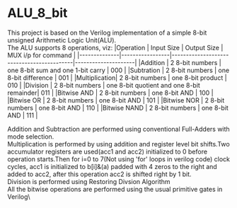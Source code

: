 # ALU_8_bit
This project is based on the Verilog implementation of a simple 8-bit unsigned Arithmetic Logic Unit(ALU).\
The ALU supports 8 operations, viz:
|Operation     | Input Size      | Output Size                               | MUX i/p for command |
|--------------|-----------------|-------------------------------------------|---------------------|
|Addition      | 2 8-bit numbers | one 8-bit sum and one 1-bit carry         | 000                 |
|Subtration    | 2 8-bit numbers | one 8-bit difference                      | 001                 |
|Multiplication| 2 8-bit numbers | one 8-bit product                         | 010                 |
|Division      | 2 8-bit numbers | one 8-bit quotient and one 8-bit remainder| 011                 |
|Bitwise AND   | 2 8-bit numbers | one 8-bit AND                             | 100                 |
|Bitwise OR    | 2 8-bit numbers | one 8-bit AND                             | 101                 |
|Bitwise NOR   | 2 8-bit numbers | one 8-bit AND                             | 110                 |
|Bitwise NAND  | 2 8-bit numbers | one 8-bit AND                             | 111                 |

Addition and Subtraction are performed using conventional Full-Adders with mode selection.\
Multiplication is performed by using addition and register level bit shifts.Two accumulator registers are used(acc1 and acc2) initialized to 0 before operation starts.Then for i=0 to 7(Not using 'for' loops in verilog code) clock cycles, acc1 is initialized to b[i]&(a) padded with 4 zeros to the right and added to acc2, after this operation acc2 is shifted right by 1 bit.\
Division is performed using Restoring Divsion Algorithm\
All the bitwise operations are performed using the usual primitive gates in Verilog\
